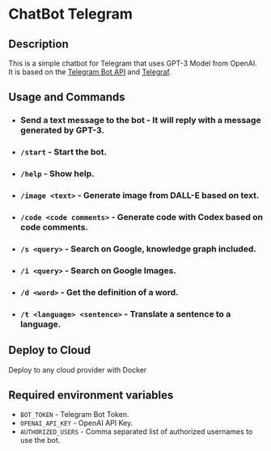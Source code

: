 # ChatBot Telegram

## Description

This is a simple chatbot for Telegram that uses GPT-3 Model from OpenAI. It is based on the [Telegram Bot API](https://core.telegram.org/bots/api) and [Telegraf](https://npmjs.com/package/telegraf).

## Usage and Commands
- ### Send a text message to the bot - It will reply with a message generated by GPT-3.
- ### `/start` - Start the bot.
- ### `/help` - Show help.
- ### `/image <text>` - Generate image from DALL-E based on text.
- ### `/code <code comments>` - Generate code with Codex based on code comments.
- ### `/s <query>` - Search on Google, knowledge graph included.
- ### `/i <query>` - Search on Google Images.
- ### `/d <word>` - Get the definition of a word.
- ### `/t <language> <sentence>` - Translate a sentence to a language.

## Deploy to Cloud

 Deploy to any cloud provider with Docker

## Required environment variables

- `BOT_TOKEN` - Telegram Bot Token.
- `OPENAI_API_KEY` - OpenAI API Key.
- `AUTHORIZED_USERS` - Comma separated list of authorized usernames to use the bot.
